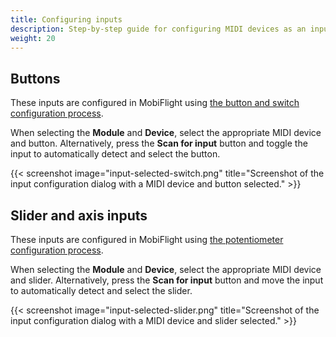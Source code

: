 ```yaml
---
title: Configuring inputs
description: Step-by-step guide for configuring MIDI devices as an input in MobiFlight.
weight: 20
---
```


## Buttons

These inputs are configured in MobiFlight using [the button and switch configuration process](/devices/button-switch/configuring-input).

When selecting the **Module** and **Device**, select the appropriate MIDI device and button. Alternatively, press the **Scan for input** button and toggle the input to automatically detect and select the button.

{{< screenshot image="input-selected-switch.png" title="Screenshot of the input configuration dialog with a MIDI device and button selected." >}}

## Slider and axis inputs

These inputs are configured in MobiFlight using [the potentiometer configuration process](/devices/potentiometer/configuring-input).

When selecting the **Module** and **Device**, select the appropriate MIDI device and slider. Alternatively, press the **Scan for input** button and move the input to automatically detect and select the slider.

{{< screenshot image="input-selected-slider.png" title="Screenshot of the input configuration dialog with a MIDI device and slider selected." >}}
